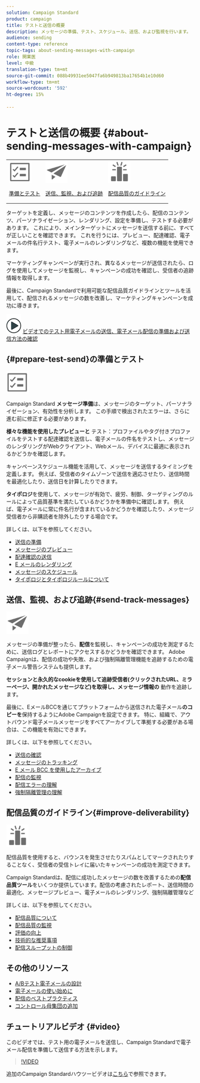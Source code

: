 ```yaml
---
solution: Campaign Standard
product: campaign
title: テストと送信の概要
description: メッセージの準備、テスト、スケジュール、送信、および監視を行います。
audience: sending
content-type: reference
topic-tags: about-sending-messages-with-campaign
role: 開業医
level: 中級
translation-type: tm+mt
source-git-commit: 088b49931ee5047fa6b949813ba17654b1e10d60
workflow-type: tm+mt
source-wordcount: '592'
ht-degree: 15%

---
```



# テストと送信の概要 {#about-sending-messages-with-campaign}

<table>
<tr>
<td><img src="assets/do-not-localize/icon_prepare.svg" width="60px"><p><a href="#prepare-test-send">準備とテスト</a></p></td>
<td><img src="assets/do-not-localize/icon_send.svg" width="60px"><p><a href="#send-track-messages">送信、監視、および追跡</a></p></td>
<td><img src="assets/do-not-localize/icon_deliverability.svg" width="60px"><p><a href="#improve-deliverability">配信品質のガイドライン</a></p></td></tr>
</table>

ターゲットを定義し、メッセージのコンテンツを作成したら、配信のコンテンツ、パーソナライゼーション、レンダリング、設定を準備し、テストする必要があります。 これにより、メインターゲットにメッセージを送信する前に、すべてが正しいことを確認できます。 これを行うには、プレビュー、配達確認、電子メールの件名行テスト、電子メールのレンダリングなど、複数の機能を使用できます。

マーケティングキャンペーンが実行され、異なるメッセージが送信されたら、ログを使用してメッセージを監視し、キャンペーンの成功を確認し、受信者の追跡情報を取得します。

最後に、Campaign Standardで利用可能な配信品質ガイドラインとツールを活用して、配信されるメッセージの数を改善し、マーケティングキャンペーンを成功に導きます。

![](assets/do-not-localize/how-to-video.png) [ビデオでのテスト用電子メールの送信、電子メール配信の準備および送信方法の確認](#video)

## {#prepare-test-send}の準備とテスト

<img src="assets/do-not-localize/icon_prepare.svg" width="60px">

Campaign Standard **メッセージ準備**&#x200B;は、メッセージのターゲット、パーソナライゼーション、有効性を分析します。 この手順で検出されたエラーは、さらに進む前に修正する必要があります。

**様々な機能を使用したプレビューと** テスト：プロファイルやタグ付きプロファイルをテストする配達確認を送信し、電子メールの件名をテストし、メッセージのレンダリングがWebクライアント、Webメール、デバイスに最適に表示されるかどうかを確認します。

キャンペーンスケジュール機能を活用して、メッセージを送信するタイミングを定義します。 例えば、受信者のタイムゾーンで送信を適応させたり、送信時間を最適化したり、送信日を計算したりできます。

**タイポロジ**&#x200B;を使用して、メッセージが有効で、疲労、制御、ターゲティングのルールによって品質基準を満たしているかどうかを準備中に確認します。 例えば、電子メールに常に件名行が含まれているかどうかを確認したり、メッセージ受信者から非購読者を除外したりする場合です。

詳しくは、以下を参照してください。

* [送信の準備](../../sending/using/preparing-the-send.md)
* [メッセージのプレビュー](../../sending/using/previewing-messages.md)
* [配達確認の送信](../../sending/using/sending-proofs.md)
* [E メールのレンダリング](../../sending/using/email-rendering.md)
* [メッセージのスケジュール](../../sending/using/about-scheduling-messages.md)
* [タイポロジとタイポロジルールについて](../../sending/using/about-typology-rules.md)

## 送信、監視、および追跡{#send-track-messages}

<img src="assets/do-not-localize/icon_send.svg"  width="60px">

メッセージの準備が整ったら、**配信**&#x200B;を監視し、キャンペーンの成功を測定するために、送信ログとレポートにアクセスするかどうかを確認できます。 Adobe Campaignは、配信の成功や失敗、および強制隔離管理機能を追跡するための電子メール警告システムも提供します。

**セッションと永久的なcookieを使用して追跡受信者(クリックされたURL、ミラーページ、開かれたメッセージなど)を取得し、メッセージ情報の** 動作を追跡します。

最後に、EメールBCCを通じてプラットフォームから送信された電子メール&#x200B;**のコピーを**&#x200B;保持するようにAdobe Campaignを設定できます。 特に、組織で、アウトバウンド電子メールメッセージをすべてアーカイブして準拠する必要がある場合は、この機能を有効にできます。

詳しくは、以下を参照してください。

* [送信の確認](../../sending/using/confirming-the-send.md)
* [メッセージのトラッキング](../../sending/using/tracking-messages.md)
* [E メール BCC を使用したアーカイブ](../../sending/using/archiving.md)
* [配信の監視](../../sending/using/monitoring-a-delivery.md)
* [配信エラーの理解](../../sending/using/understanding-delivery-failures.md)
* [強制隔離管理の理解](../../sending/using/understanding-quarantine-management.md)

## 配信品質のガイドライン{#improve-deliverability}

<img src="assets/do-not-localize/icon_deliverability.svg"  width="60px">

配信品質を使用すると、バウンスを発生させたりスパムとしてマークされたりすることなく、受信者の受信トレイに届いたキャンペーンの成功を測定できます。

Campaign Standardは、配信に成功したメッセージの数を改善するための&#x200B;**配信品質ツール**&#x200B;をいくつか提供しています。配信の考慮されたレポート、送信時間の最適化、メッセージプレビュー、電子メールのレンダリング、強制隔離管理など

詳しくは、以下を参照してください。

* [配信品質について](../../sending/using/about-deliverability.md)
* [配信品質の監視](../../sending/using/monitor-deliverability.md)
* [評価の向上](../../sending/using/improving-reputation.md)
* [技術的な推奨事項](../../sending/using/technical-recommendations.md)
* [配信スループットの制御](../../reporting/using/delivery-throughput.md)

## その他のリソース

* [A/Bテスト電子メールの設計](../../channels/using/designing-an-a-b-test-email.md)
* [電子メールの使い始めに](https://helpx.adobe.com/jp/campaign/kb/acs-get-started-with-emails.html)
* [配信のベストプラクティス](../../sending/using/delivery-best-practices.md)
* [コントロール母集団の追加](../../sending/using/control-group.md)

## チュートリアルビデオ {#video}

このビデオでは、テスト用の電子メールを送信し、Campaign Standardで電子メール配信を準備して送信する方法を示します。

>[!VIDEO](https://video.tv.adobe.com/v/24013/)

追加のCampaign Standardハウツービデオは[こちら](https://experienceleague.adobe.com/docs/campaign-standard-learn/tutorials/overview.html?lang=ja)で参照できます。
